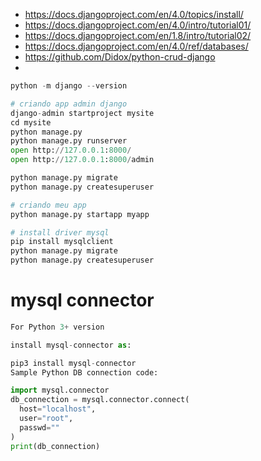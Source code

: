 
- https://docs.djangoproject.com/en/4.0/topics/install/
- https://docs.djangoproject.com/en/4.0/intro/tutorial01/
- https://docs.djangoproject.com/en/1.8/intro/tutorial02/
- https://docs.djangoproject.com/en/4.0/ref/databases/
- https://github.com/Didox/python-crud-django
- 

```python
python -m django --version

# criando app admin django
django-admin startproject mysite
cd mysite
python manage.py
python manage.py runserver
open http://127.0.0.1:8000/
open http://127.0.0.1:8000/admin

python manage.py migrate
python manage.py createsuperuser

# criando meu app
python manage.py startapp myapp

# install driver mysql
pip install mysqlclient
python manage.py migrate
python manage.py createsuperuser

```

# mysql connector
```python
For Python 3+ version

install mysql-connector as:

pip3 install mysql-connector 
Sample Python DB connection code:

import mysql.connector
db_connection = mysql.connector.connect(
  host="localhost",
  user="root",
  passwd=""
)
print(db_connection)
```

